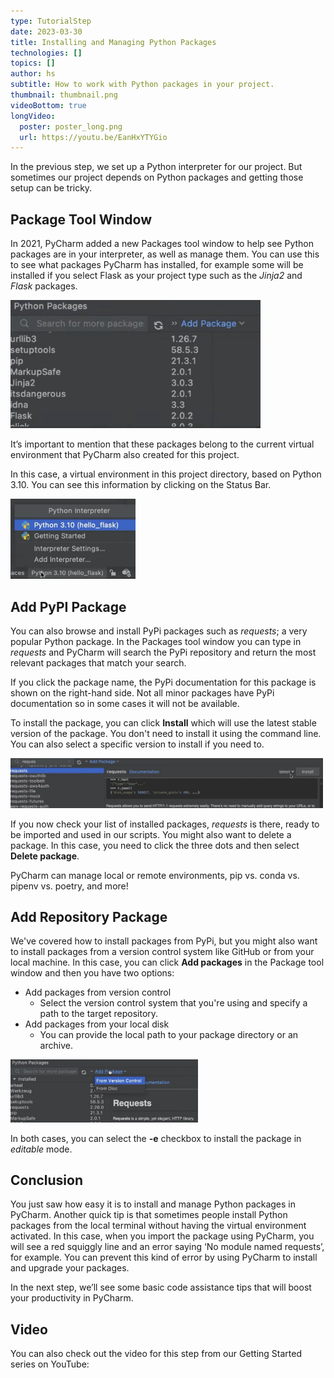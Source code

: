 ```yaml
---
type: TutorialStep
date: 2023-03-30
title: Installing and Managing Python Packages
technologies: []
topics: []
author: hs
subtitle: How to work with Python packages in your project.
thumbnail: thumbnail.png
videoBottom: true
longVideo:
  poster: poster_long.png
  url: https://youtu.be/EanHxYTYGio
---
```


In the previous step, we set up a Python interpreter for our project. But sometimes our project depends on Python packages and getting those setup can be tricky.

## Package Tool Window
In 2021, PyCharm added a new Packages tool window to help see Python packages are in your interpreter, as well as manage them. You can use this to see what packages PyCharm has installed, for example some will be installed if you select Flask as your project type such as the *Jinja2* and *Flask* packages.

<img src="python-packages.png" alt="Python Packages" width="400"/>

It’s important to mention that these packages belong to the current virtual environment that PyCharm also created for this project.

In this case, a virtual environment in this project directory, based on Python 3.10. You can see this information by clicking on the Status Bar.

<img src="python-package-status-bar.png" alt="View Python packages on the Status Bar" width="200"/>

## Add PyPI Package
You can also browse and install PyPi packages such as *requests*; a very popular Python package. In the Packages tool window you can type in *requests* and PyCharm will search the PyPi repository and return the most relevant packages that match your search.

If you click the package name, the PyPi documentation for this package is shown on the right-hand side. Not all minor packages have PyPi documentation so in some cases it will not be available.

To install the package, you can click **Install** which will use the latest stable version of the package. You don't need to install it using the command line. You can also select a specific version to install if you need to.

<img src="requests-package.png" alt="Requests package" width="500"/>

If you now check your list of installed packages, *requests* is there, ready to be imported and used in our scripts. You might also want to delete a package. In this case, you need to click the three dots and then select **Delete package**.

PyCharm can manage local or remote environments, pip vs. conda vs. pipenv vs. poetry, and more!

## Add Repository Package
We've covered how to install packages from PyPi, but you might also want to install packages from a version control system like GitHub or from your local machine. In this case, you can click **Add packages** in the Package tool window and then you have two options:
- Add packages from version control
  - Select the version control system that you're using and specify a path to the target repository.
- Add packages from your local disk
  - You can provide the local path to your package directory or an archive.

<img src="add-repository-packages.png" alt="Add repository packages" width="300"/>

In both cases, you can select the **-e** checkbox to install the package in *editable* mode.

## Conclusion
You just saw how easy it is to install and manage Python packages in PyCharm. Another quick tip is that sometimes people install Python packages from the local terminal without having the virtual environment activated. In this case, when you import the package using PyCharm, you will see a red squiggly line and an error saying ‘No module named requests’, for example. You can prevent this kind of error by using PyCharm to install and upgrade your packages.

In the next step, we’ll see some basic code assistance tips that will boost your productivity in PyCharm.

## Video
You can also check out the video for this step from our Getting Started series on YouTube: